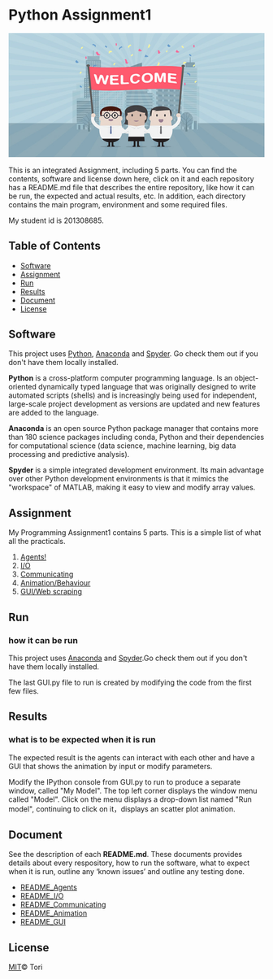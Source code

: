 # Python Assignment1

![welcome](https://github.com/hahatori/Python_Assignment1/blob/master/images/welcome.jpg)

This is an integrated Assignment, including 5 parts. You can find the contents, software and license down here, click on it and each repository has a README.md file that describes the entire repository, like how it can be run, the expected and actual results, etc. In addition, each directory contains the main program, environment and some required files. 

My student id is 201308685.

## Table of Contents

- [Software](#software)
- [Assignment](#assignment)
- [Run](#run)
- [Results](#results)
- [Document](#document)
- [License](#license)

## Software

This project uses [Python](https://www.python.org), [Anaconda](https://www.anaconda.com) and [Spyder](https://www.spyder-ide.org). Go check them out if you don't have them locally installed.

**Python** is a cross-platform computer programming language. Is an object-oriented dynamically typed language that was originally designed to write automated scripts (shells) and is increasingly being used for independent, large-scale project development as versions are updated and new features are added to the language.

**Anaconda** is an open source Python package manager that contains more than 180 science packages including conda, Python and their dependencies for computational science (data science, machine learning, big data processing and predictive analysis).

**Spyder** is a simple integrated development environment. Its main advantage over other Python development environments is that it mimics the "workspace" of MATLAB, making it easy to view and modify array values.

## Assignment

My Programming Assignment1 contains 5 parts. This is a simple list of what all the practicals. 

1. [Agents!](https://github.com/hahatori/Agents)
2. [I/O](https://github.com/hahatori/IO)
3. [Communicating](https://github.com/hahatori/Communicating)
4. [Animation/Behaviour](https://github.com/hahatori/Animation)
5. [GUI/Web scraping](https://github.com/hahatori/GUI)

## Run

### how it can be run

This project uses [Anaconda]() and [Spyder]().Go check them out if you don't have them locally installed.

The last GUI.py file to run is created by modifying the code from the first few files.

## Results

### what is to be expected when it is run

The expected result is the agents can interact with each other and have a GUI that shows the animation by input or modify parameters.  

Modify the IPython console from GUI.py to run to produce a separate window, called "My Model". The top left corner displays the window menu called "Model". Click on the menu displays a drop-down list named "Run model", continuing to click on it，displays an scatter plot animation.

## Document

See the description of each **README.md**. These documents provides details about every respository, how to run the software, what to expect when it is run, outline any ‘known issues’ and outline any testing done.

- [README_Agents](https://github.com/hahatori/Agents)
- [README_I/O](https://github.com/hahatori/IO)
- [README_Communicating](https://github.com/hahatori/Communicating)
- [README_Animation](https://github.com/hahatori/Animation)
- [README_GUI](https://github.com/hahatori/GUI)


## License

[MIT](https://github.com/hahatori/Python_Assignment1/blob/master/License)© Tori
